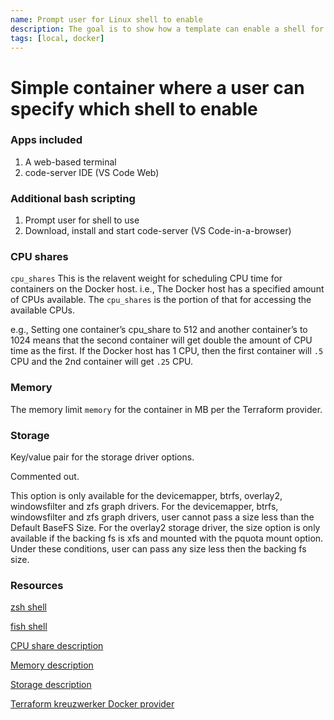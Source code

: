 ```yaml
---
name: Prompt user for Linux shell to enable
description: The goal is to show how a template can enable a shell for a Docker-based container workspace
tags: [local, docker]
---
```


# Simple container where a user can specify which shell to enable

### Apps included

1. A web-based terminal
1. code-server IDE (VS Code Web)

### Additional bash scripting

1. Prompt user for shell to use
1. Download, install and start code-server (VS Code-in-a-browser)

### CPU shares

`cpu_shares` This is the relavent weight for scheduling CPU time for containers on the Docker host. i.e., The Docker host has a specified amount of CPUs available. The `cpu_shares` is the portion of that for accessing the available CPUs.

e.g., Setting one container’s cpu_share to 512 and another container’s to 1024 means that the second container will get double the amount of CPU time as the first. If the Docker host has 1 CPU, then the first container will `.5` CPU and the 2nd container will get `.25` CPU.

### Memory

The memory limit `memory` for the container in MB per the Terraform provider.

### Storage

Key/value pair for the storage driver options.

Commented out.

This option is only available for the devicemapper, btrfs, overlay2, windowsfilter and zfs graph drivers. For the devicemapper, btrfs, windowsfilter and zfs graph drivers, user cannot pass a size less than the Default BaseFS Size. For the overlay2 storage driver, the size option is only available if the backing fs is xfs and mounted with the pquota mount option. Under these conditions, user can pass any size less then the backing fs size.

### Resources

[zsh shell](https://en.wikipedia.org/wiki/Z_shell)

[fish shell](https://fishshell.com/)

[CPU share description](https://www.batey.info/cgroup-cpu-shares-for-docker.html)

[Memory description](https://docs.docker.com/config/containers/resource_constraints/)

[Storage description](https://docs.docker.com/storage/#:~:text=Docker%20has%20two%20options%20for,memory%20on%20the%20host%20machine.)

[Terraform kreuzwerker Docker provider](https://registry.terraform.io/providers/kreuzwerker/docker/latest/docs/resources/container)

